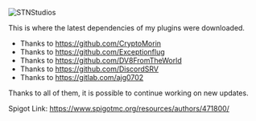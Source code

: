 ![STNStudios](https://user-images.githubusercontent.com/49426855/129484488-1853c413-3558-484f-af6b-484d4c0baad7.png)

This is where the latest dependencies of my plugins were downloaded.

* Thanks to https://github.com/CryptoMorin
* Thanks to https://github.com/Exceptionflug
* Thanks to https://github.com/DV8FromTheWorld
* Thanks to https://github.com/DiscordSRV
* Thanks to https://gitlab.com/ajg0702

Thanks to all of them, it is possible to continue working on new updates.

Spigot Link: https://www.spigotmc.org/resources/authors/471800/


